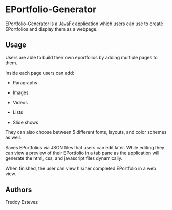# EPortfolio-Generator

EPortfolio-Generator is a JavaFx application which users can use to create EPortfolios and display them as a webpage.

## Usage
Users are able to build their own eportfolios by adding multiple pages to them.

Inside each page users can add:

* Paragraphs

* Images

* Videos

* Lists

* Slide shows

They can also choose between 5 different fonts, layouts, and color schemes as well.

Saves EPortfolios via JSON files that users can edit later. While editing they can view a preview of their EPortfolio in a tab pane as the  application will generate the html, css, and javascript files dynamically.

When finished, the user can view his/her completed EPortfolio in a web view.


## Authors

Freddy Estevez
